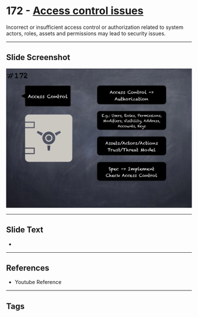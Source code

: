 # 172 - [Access control issues](Access%20control%20issues.md)
Incorrect or insufficient access control or authorization related to system actors, roles, assets and permissions may lead to security issues.
___
## Slide Screenshot
![0172.png](../../images/5.Pitfalls%20and%20Best%20Practices%20201/172.png)
___
## Slide Text
- 
___
## References
- Youtube Reference
___
## Tags